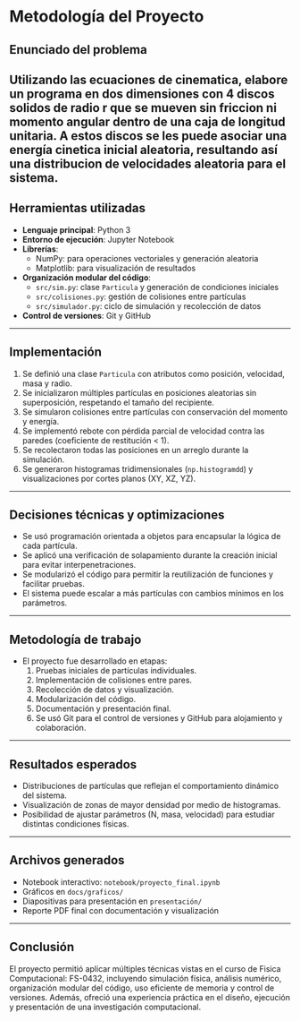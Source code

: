 # Metodología del Proyecto

## Enunciado del problema

Utilizando las ecuaciones de cinematica, elabore un programa en dos dimensiones con 4 discos solidos de radio r que se mueven sin friccion ni momento angular dentro de una caja de longitud unitaria. A estos discos se les puede asociar una energía cinetica inicial aleatoria, resultando así una distribucion de velocidades aleatoria para el sistema.
---

## Herramientas utilizadas

- **Lenguaje principal**: Python 3
- **Entorno de ejecución**: Jupyter Notebook
- **Librerías**: 
  - NumPy: para operaciones vectoriales y generación aleatoria
  - Matplotlib: para visualización de resultados
- **Organización modular del código**: 
  - `src/sim.py`: clase `Particula` y generación de condiciones iniciales
  - `src/colisiones.py`: gestión de colisiones entre partículas
  - `src/simulador.py`: ciclo de simulación y recolección de datos
- **Control de versiones**: Git y GitHub

---

## Implementación

1. Se definió una clase `Particula` con atributos como posición, velocidad, masa y radio.
2. Se inicializaron múltiples partículas en posiciones aleatorias sin superposición, respetando el tamaño del recipiente.
3. Se simularon colisiones entre partículas con conservación del momento y energía.
4. Se implementó rebote con pérdida parcial de velocidad contra las paredes (coeficiente de restitución < 1).
5. Se recolectaron todas las posiciones en un arreglo durante la simulación.
6. Se generaron histogramas tridimensionales (`np.histogramdd`) y visualizaciones por cortes planos (XY, XZ, YZ).

---

## Decisiones técnicas y optimizaciones

- Se usó programación orientada a objetos para encapsular la lógica de cada partícula.
- Se aplicó una verificación de solapamiento durante la creación inicial para evitar interpenetraciones.
- Se modularizó el código para permitir la reutilización de funciones y facilitar pruebas.
- El sistema puede escalar a más partículas con cambios mínimos en los parámetros.

---

## Metodología de trabajo

- El proyecto fue desarrollado en etapas:
  1. Pruebas iniciales de partículas individuales.
  2. Implementación de colisiones entre pares.
  3. Recolección de datos y visualización.
  4. Modularización del código.
  5. Documentación y presentación final.
  6. Se usó Git para el control de versiones y GitHub para alojamiento y colaboración.

---

## Resultados esperados

- Distribuciones de partículas que reflejan el comportamiento dinámico del sistema.
- Visualización de zonas de mayor densidad por medio de histogramas.
- Posibilidad de ajustar parámetros (N, masa, velocidad) para estudiar distintas condiciones físicas.

---

## Archivos generados

- Notebook interactivo: `notebook/proyecto_final.ipynb`
- Gráficos en `docs/graficos/`
- Diapositivas para presentación en `presentación/`
- Reporte PDF final con documentación y visualización

---

## Conclusión

El proyecto permitió aplicar múltiples técnicas vistas en el curso de Fisica Computacional: FS-0432, incluyendo simulación física, análisis numérico, organización modular del código, uso eficiente de memoria y control de versiones. Además, ofreció una experiencia práctica en el diseño, ejecución y presentación de una investigación computacional.
